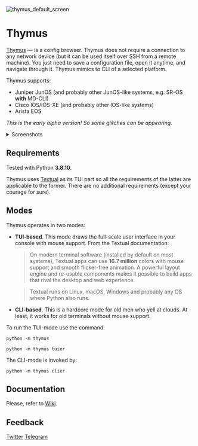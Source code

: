 
![thymus_default_screen](https://github.com/blademd/thymus/assets/1499024/05714622-cdd7-4557-a49d-6aa8ddb51909)

# Thymus

[Thymus](https://en.wikipedia.org/wiki/Thymus_(plant)) — is a config browser. Thymus does not require a connection to any network device (but it can be used itself over SSH from a remote machine). You just need to save a configuration file, open it anytime, and navigate through it. Thymus mimics to CLI of a selected platform.

Thymus supports:

* Juniper JunOS (and probably other JunOS-like systems, e.g. SR-OS **with** MD-CLI)
* Cisco IOS/IOS-XE (and probably other IOS-like systems)
* Arista EOS

*This is the early alpha version! So some glitches can be appearing.*

<details>
	<summary>Screenshots</summary>
	<hr>

 JunOS context screen

 ![thymus_junos_example](https://github.com/blademd/thymus/assets/1499024/e7b0afe9-2b0d-472b-8c6e-098a5fa1dd53)

 IOS context screen

 ![thymus_ios_example](https://github.com/blademd/thymus/assets/1499024/0dfe16c1-2e79-4175-9ca2-fea5882f176b)

 Compare/diff between two configs (JunOS is just as an example)

 ![thymus_junos_compare_example](https://github.com/blademd/thymus/assets/1499024/81b4b4fd-c1cb-4fe8-8e51-f8c435a71025)


</details>

## Requirements

Tested with Python **3.8.10**.

Thymus uses [Textual](https://github.com/Textualize/textual) as its TUI part so all the requirements of the latter are applicable to the former. There are no additional requirements (except your courage for sure).

## Modes

Thymus operates in two modes:

- **TUI-based**. This mode draws the full-scale user interface in your console with mouse support. From the Textual documentation:

	> On modern terminal software (installed by default on most systems), Textual apps can use **16.7 million** colors with mouse support and smooth flicker-free animation. A powerful layout engine and re-usable components makes it possible to build apps that rival the desktop and web experience.

	> Textual runs on Linux, macOS, Windows and probably any OS where Python also runs.

- **CLI-based**. This is a hardcore mode for old men who yell at clouds. At least, it works for old terminals without mouse support.

To run the TUI-mode use the command:
```
python -m thymus
```
```
python -m thymus tuier
```
The CLI-mode is invoked by:
```
python -m thymus clier
```

## Documentation

Please, refer to [Wiki](https://github.com/blademd/thymus/wiki).

## Feedback

[Twitter](https://twitter.com/blademd)
[Telegram](https://t.me/blademd)
